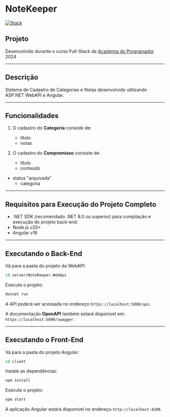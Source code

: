 # NoteKeeper

[![Stack](https://skillicons.dev/icons?i=dotnet,cs,postman,nodejs,typescript,angular&perline=8)](https://skillicons.dev)

## Projeto

Desenvolvido durante o curso Full-Stack da [Academia do Programador](https://www.academiadoprogramador.net) 2024

---
## Descrição

Sistema de Cadastro de Categorias e Notas desenvolvido utilizando ASP.NET WebAPI e Angular.

---
## Funcionalidades

1. O cadastro do **Categoria** consiste de:
	- título
	- notas

2. O cadastro do **Compromisso** consiste de:
	- título
	- conteúdo
  - status "arquivada"  
	- categoria

---
## Requisitos para Execução do Projeto Completo

- .NET SDK (recomendado .NET 8.0 ou superior) para compilação e execução do projeto back-end.
- Node.js v20+
- Angular v18 

---
## Executando o Back-End 

Vá para a pasta do projeto da WebAPI:

```bash
cd server/NoteKeeper.WebApi
```

Execute o projeto:

```bash
dotnet run
```

A API poderá ser acessada no endereço `https://localhost:5000/api`.

A documentação **OpenAPI** também estará disponível em: `https://localhost:5000/swagger`.

---
## Executando o Front-End 

Vá para a pasta do projeto Angular:

```bash
cd client
```

Instale as dependências:

```bash
npm install
```

Execute o projeto:

```bash
npm start
```

A aplicação Angular estárá disponível no endereço `http://localhost:4200`.
